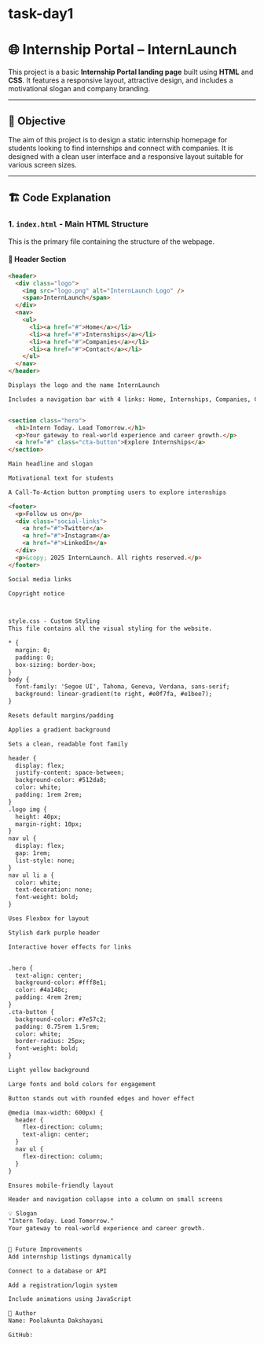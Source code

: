 # task-day1
# 🌐 Internship Portal – InternLaunch

This project is a basic **Internship Portal landing page** built using **HTML** and **CSS**. It features a responsive layout, attractive design, and includes a motivational slogan and company branding.

---

## 📌 Objective

The aim of this project is to design a static internship homepage for students looking to find internships and connect with companies. It is designed with a clean user interface and a responsive layout suitable for various screen sizes.

---

## 🏗️ Code Explanation

### 1. `index.html` - Main HTML Structure

This is the primary file containing the structure of the webpage.

#### 📌 Header Section
```html
<header>
  <div class="logo">
    <img src="logo.png" alt="InternLaunch Logo" />
    <span>InternLaunch</span>
  </div>
  <nav>
    <ul>
      <li><a href="#">Home</a></li>
      <li><a href="#">Internships</a></li>
      <li><a href="#">Companies</a></li>
      <li><a href="#">Contact</a></li>
    </ul>
  </nav>
</header>

Displays the logo and the name InternLaunch

Includes a navigation bar with 4 links: Home, Internships, Companies, Contact


<section class="hero">
  <h1>Intern Today. Lead Tomorrow.</h1>
  <p>Your gateway to real-world experience and career growth.</p>
  <a href="#" class="cta-button">Explore Internships</a>
</section>

Main headline and slogan

Motivational text for students

A Call-To-Action button prompting users to explore internships

<footer>
  <p>Follow us on</p>
  <div class="social-links">
    <a href="#">Twitter</a>
    <a href="#">Instagram</a>
    <a href="#">LinkedIn</a>
  </div>
  <p>&copy; 2025 InternLaunch. All rights reserved.</p>
</footer>

Social media links

Copyright notice



style.css - Custom Styling
This file contains all the visual styling for the website.

* {
  margin: 0;
  padding: 0;
  box-sizing: border-box;
}
body {
  font-family: 'Segoe UI', Tahoma, Geneva, Verdana, sans-serif;
  background: linear-gradient(to right, #e0f7fa, #e1bee7);
}

Resets default margins/padding

Applies a gradient background

Sets a clean, readable font family

header {
  display: flex;
  justify-content: space-between;
  background-color: #512da8;
  color: white;
  padding: 1rem 2rem;
}
.logo img {
  height: 40px;
  margin-right: 10px;
}
nav ul {
  display: flex;
  gap: 1rem;
  list-style: none;
}
nav ul li a {
  color: white;
  text-decoration: none;
  font-weight: bold;
}

Uses Flexbox for layout

Stylish dark purple header

Interactive hover effects for links


.hero {
  text-align: center;
  background-color: #fff8e1;
  color: #4a148c;
  padding: 4rem 2rem;
}
.cta-button {
  background-color: #7e57c2;
  padding: 0.75rem 1.5rem;
  color: white;
  border-radius: 25px;
  font-weight: bold;
}

Light yellow background

Large fonts and bold colors for engagement

Button stands out with rounded edges and hover effect

@media (max-width: 600px) {
  header {
    flex-direction: column;
    text-align: center;
  }
  nav ul {
    flex-direction: column;
  }
}

Ensures mobile-friendly layout

Header and navigation collapse into a column on small screens

💡 Slogan
"Intern Today. Lead Tomorrow."
Your gateway to real-world experience and career growth.


🚀 Future Improvements
Add internship listings dynamically

Connect to a database or API

Add a registration/login system

Include animations using JavaScript

🙋 Author
Name: Poolakunta Dakshayani

GitHub: 

